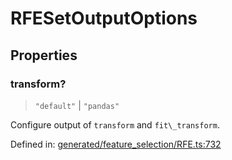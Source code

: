 # RFESetOutputOptions

## Properties

### transform?

> `"default"` \| `"pandas"`

Configure output of `transform` and `fit\_transform`.

Defined in:  [generated/feature\_selection/RFE.ts:732](https://github.com/transitive-bullshit/scikit-learn-ts/blob/b59c1ff/packages/sklearn/src/generated/feature_selection/RFE.ts#L732)
